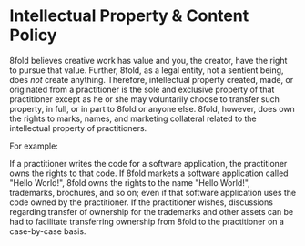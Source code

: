 # Intellectual Property & Content Policy

8fold believes creative work has value and you, the creator, have the right to pursue that value. Further, 8fold, as a legal entity, not a sentient being, does _not_ create anything. Therefore, intellectual property created, made, or originated from a practitioner is the sole and exclusive property of that practitioner except as he or she may voluntarily choose to transfer such property, in full, or in part to 8fold or anyone else. 8fold, however, does own the rights to marks, names, and marketing collateral related to the intellectual property of practitioners.

For example:

If a practitioner writes the code for a software application, the practitioner owns the rights to that code. If 8fold markets a software application called "Hello World!", 8fold owns the rights to the name "Hello World!", trademarks, brochures, and so on; even if that software application uses the code owned by the practitioner. If the practitioner wishes, discussions regarding transfer of ownership for the trademarks and other assets can be had to facilitate transferring ownership from 8fold to the practitioner on a case-by-case basis.